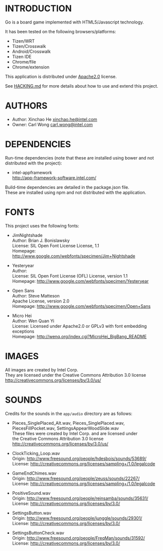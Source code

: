 # INTRODUCTION
Go is a board game implemented with HTML5/Javascript technology.

It has been tested on the following browsers/platforms:
* Tizen/WRT
* Tizen/Crosswalk
* Android/Crosswalk
* Tizen IDE
* Chrome/file
* Chrome/extension

This application is distributed under [Apache2.0](http://www.apache.org/licenses/LICENSE-2.0.html) license.

See [HACKING.md](https://github.com/01org/webapps-go/blob/master/HACKING.md) for more details about how to use and extend this project.

# AUTHORS
* Author: Xinchao He <xinchao.he@intel.com>
* Owner: Carl Wong <carl.wong@intel.com>

# DEPENDENCIES
Run-time dependencies (note that these are installed using bower and not distributed with the project):

* intel-appframework<br/>
http://app-framework-software.intel.com/

Build-time dependencies are detailed in the package.json file.<br/>
These are installed using npm and not distributed with the application.

# FONTS
This project uses the following fonts:

* JimNightshade<br/>
Author: Brian J. Bonislawsky<br/>
License: SIL Open Font License License, 1.1<br/>
Homepage: http://www.google.com/webfonts/specimen/Jim+Nightshade

* Yesteryear<br/>
Author:<br/>
License: SIL Open Font License (OFL) License, version 1.1<br/>
Homepage: http://www.google.com/webfonts/specimen/Yesteryear

* Open Sans<br/>
Author: Steve Matteson<br/>
Apache License, version 2.0<br/>
Homepage: http://www.google.com/webfonts/specimen/Open+Sans

* Micro Hei<br/>
Author: Wen Quan Yi<br/>
License: Licensed under Apache2.0 or GPLv3 with font embedding exceptions<br/>
Homepage: http://wenq.org/index.cgi?MicroHei_BigBang_README

# IMAGES
All images are created by Intel Corp.<br/>
They are licensed under the Creative Commons Attribution 3.0 license<br/>
http://creativecommons.org/licenses/by/3.0/us/

# SOUNDS
Credits for the sounds in the `app/audio` directory are as follows:

* Pieces_SinglePlaced_Alt.wav, Pieces_SinglePlaced.wav,<br/>
PiecesFillPocket.wav, SettingsAppearWoodSlide.wav<br/>
These files were created by Intel Corp. and are licensed under<br/>
the Creative Commons Attribution 3.0 license<br/>
http://creativecommons.org/licenses/by/3.0/us/

* ClockTicking_Loop.wav<br/>
Origin: http://www.freesound.org/people/hdesbois/sounds/53689/<br/>
License: http://creativecommons.org/licenses/sampling+/1.0/legalcode

* GameEndChimes.wav<br/>
Origin: http://www.freesound.org/people/zeuss/sounds/22267/<br/>
License: http://creativecommons.org/licenses/sampling+/1.0/legalcode

* PositiveSound.wav<br/>
Origin: http://www.freesound.org/people/reinsamba/sounds/35631/<br/>
License: http://creativecommons.org/licenses/by/3.0/

* SettingsButton.wav<br/>
Origin: http://www.freesound.org/people/junggle/sounds/29301/<br/>
License: http://creativecommons.org/licenses/by/3.0/

* SettingsButtonCheck.wav<br/>
Origin: http://www.freesound.org/people/FreqMan/sounds/31592/<br/>
License: http://creativecommons.org/licenses/by/3.0/

